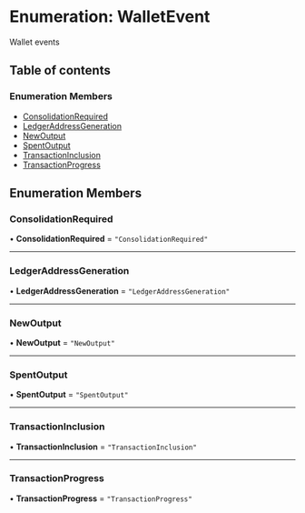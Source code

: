 # Enumeration: WalletEvent

Wallet events

## Table of contents

### Enumeration Members

- [ConsolidationRequired](WalletEvent.md#consolidationrequired)
- [LedgerAddressGeneration](WalletEvent.md#ledgeraddressgeneration)
- [NewOutput](WalletEvent.md#newoutput)
- [SpentOutput](WalletEvent.md#spentoutput)
- [TransactionInclusion](WalletEvent.md#transactioninclusion)
- [TransactionProgress](WalletEvent.md#transactionprogress)

## Enumeration Members

### ConsolidationRequired

• **ConsolidationRequired** = `"ConsolidationRequired"`

---

### LedgerAddressGeneration

• **LedgerAddressGeneration** = `"LedgerAddressGeneration"`

---

### NewOutput

• **NewOutput** = `"NewOutput"`

---

### SpentOutput

• **SpentOutput** = `"SpentOutput"`

---

### TransactionInclusion

• **TransactionInclusion** = `"TransactionInclusion"`

---

### TransactionProgress

• **TransactionProgress** = `"TransactionProgress"`
